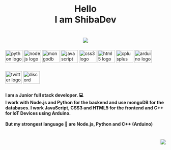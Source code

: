 <h1 align="center">Hello<br>I am ShibaDev</h1>

###

<br clear="both">

<div align="center">
  <img height="" src="https://i.pinimg.com/originals/15/90/52/1590523c699ac35c19814c211fc92317.jpg"  />
</div>

###

<div align="left">
  <img src="https://cdn.jsdelivr.net/gh/devicons/devicon/icons/python/python-original.svg" height="40" width="54" alt="python logo"  />
  <img src="https://cdn.jsdelivr.net/gh/devicons/devicon/icons/nodejs/nodejs-original.svg" height="40" width="54" alt="nodejs logo"  />
  <img src="https://cdn.jsdelivr.net/gh/devicons/devicon/icons/mongodb/mongodb-original.svg" height="40" width="54" alt="mongodb logo"  />
  <img src="https://cdn.jsdelivr.net/gh/devicons/devicon/icons/javascript/javascript-original.svg" height="40" width="54" alt="javascript logo"  />
  <img src="https://cdn.jsdelivr.net/gh/devicons/devicon/icons/css3/css3-original.svg" height="40" width="54" alt="css3 logo"  />
  <img src="https://cdn.jsdelivr.net/gh/devicons/devicon/icons/html5/html5-original.svg" height="40" width="54" alt="html5 logo"  />
  <img src="https://cdn.jsdelivr.net/gh/devicons/devicon/icons/cplusplus/cplusplus-original.svg" height="40" width="54" alt="cplusplus logo"  />
  <img src="https://cdn.jsdelivr.net/gh/devicons/devicon/icons/arduino/arduino-original.svg" height="40" width="54" alt="arduino logo"  />
</div>

###

<div align="left">
  <img src="https://raw.githubusercontent.com/maurodesouza/profile-readme-generator/master/src/assets/icons/social/twitter/default.svg" width="52" height="40" alt="twitter logo"  />
  <a href="https://discord.com/channels/ShibaDev#5421" target="_blank">
    <img src="https://raw.githubusercontent.com/maurodesouza/profile-readme-generator/master/src/assets/icons/social/discord/default.svg" width="52" height="40" alt="discord logo"  />
  </a>
</div>

###

<h4 align="left">I am a Junior full stack developer. 💻<br>I work with Node.js and Python for the backend and use mongoDB for the databases. I work JavaScript, CSS3 and HTML5 for the frontend and C++ for IoT Devices using Arduino.<br><br>But my strongest language 🦾 are Node.js, Python and C++ (Arduino)</h4>

###

<br clear="both">

<img align="right" src="https://visitor-badge.laobi.icu/badge?page_id=ShiibaDev.ShiibaDev&left_color=blue&right_color=dimgray&left_text=Visits"  />

###
